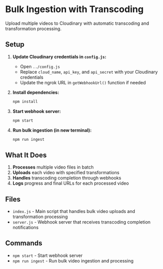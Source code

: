 # Bulk Ingestion with Transcoding

Upload multiple videos to Cloudinary with automatic transcoding and transformation processing.

## Setup

1. **Update Cloudinary credentials in `config.js`:**
   - Open `../config.js`
   - Replace `cloud_name`, `api_key`, and `api_secret` with your Cloudinary credentials
   - Update the ngrok URL in `getWebhookUrl()` function if needed

2. **Install dependencies:**
   ```bash
   npm install
   ```

3. **Start webhook server:**
   ```bash
   npm start
   ```

4. **Run bulk ingestion (in new terminal):**
   ```bash
   npm run ingest
   ```

## What It Does

1. **Processes** multiple video files in batch
2. **Uploads** each video with specified transformations
3. **Handles** transcoding completion through webhooks
4. **Logs** progress and final URLs for each processed video

## Files

- `index.js` - Main script that handles bulk video uploads and transformation processing
- `server.js` - Webhook server that receives transcoding completion notifications

## Commands

- `npm start` - Start webhook server
- `npm run ingest` - Run bulk video ingestion and processing 